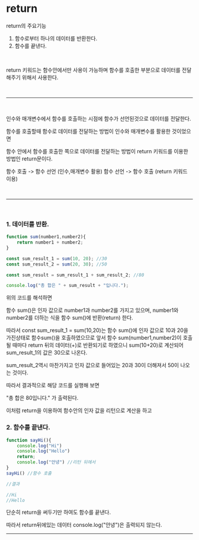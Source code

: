# return

return의 주요기능

1. 함수로부터 하나의 데이터를 반환한다.
2. 함수를 끝낸다.

<br>

return 키워드는 함수안에서만 사용이 가능하며 함수를 호출한 부분으로 데이터를 전달해주기 위해서 사용한다.

<br>

***

<br>

인수와 매개변수에서 함수를 호출하는 시점에 함수가 선언된것으로 데이터를 전달한다.

함수를 호출할때 함수로 데이터를 전달하는 방법이 인수와 매개변수를 활용한 것이었으면

함수 안에서 함수를 호출한 쪽으로 데이터를 전달하는 방법이 return 키워드를 이용한 방법인 return문이다.

함수 호출 -> 함수 선언 (인수,매개변수 활용)
함수 선언 -> 함수 호출 (return 키워드 이용)

<br>

***

<br>

### 1. 데이터를 반환.

```javascript
function sum(number1,number2){
    return number1 + number2;
}

const sum_result_1 = sum(10, 20); //30
const sum_result_2 = sum(20, 30); //50

const sum_result = sum_result_1 + sum_result_2; //80

console.log("총 합은 " + sum_result + "입니다.");
```

위의 코드를 해석하면

함수 sum()은 인자 값으로 number1과 number2를 가지고 있으며, number1와 number2를 더하는 식을 함수 sum()에 반환(return) 한다.

따라서 const sum_result_1 = sum(10,20)는 함수 sum()에 인자 값으로 10과 20을 가진상태로 함수sum()을 호출하였으므로 앞서 함수 sum(number1,number2)이 호출될 때마다 return 뒤의 데이터(+)로 반환되기로 하였으니 sum(10+20)로 계산되어 sum_result_1의 값은 30으로 나온다.

sum_result_2역시 마찬가지고 인자 값으로 들어있는 20과 30이 더해져서 50이 나오는 것이다.

따라서 결과적으로
해당 코드를 실행해 보면

"총 합은 80입니다." 가 출력된다.

이처럼 return을 이용하여 함수안의 인자 값을 리턴으로 계산을 하고 


### 2. 함수를 끝낸다.
```javascript
function sayHi(){
    console.log("Hi")
    console.log("Hello")
    return;
    console.log("안녕") //리턴 뒤에서
}
sayHi() //함수 호출

//결과

//Hi
//Hello
```

단순히 return을 써두기만 하여도 함수를 끝낸다.

따라서 return뒤에있는 데이터 console.log("안녕")은 출력되지 않는다.

***
